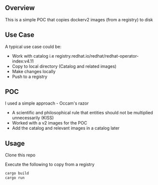 ## Overview

This is a simple POC that copies dockerv2 images (from a registry) to disk

## Use Case

A typical use case could be:
- Work with catalog i.e registry.redhat.io/redhat/redhat-operator-index:v4.11
- Copy to local directory (Catalog and related images)
- Make changes locally
- Push to a registry

## POC 

I used a simple approach - Occam's razor

- A scientific and philosophical rule that entities should not be multiplied unnecessarily (KISS)
- Worked with a v2 images for the POC
- Add the catalog and relevant images in a catalog later


## Usage

Clone this repo

Execute the following to copy from a registry

```bash
cargo build 
cargo run
```

